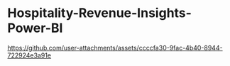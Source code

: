 # Hospitality-Revenue-Insights-Power-BI

https://github.com/user-attachments/assets/ccccfa30-9fac-4b40-8944-722924e3a91e

